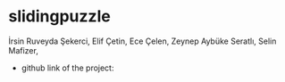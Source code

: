 # slidingpuzzle
İrsin Ruveyda Şekerci,
Elif Çetin,
Ece Çelen,
Zeynep Aybüke Seratlı,
Selin Mafizer,
- github link of the project: 
